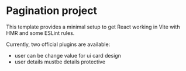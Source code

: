 # Pagination project

This template provides a minimal setup to get React working in Vite with HMR and some ESLint rules.

Currently, two official plugins are available:

- user can be change value for ui card design
- user details mustbe details protective
